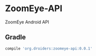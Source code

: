 # ZoomEye-API
ZoomEye Android API  

## Gradle

```gradle
compile 'org.droiders:zoomeye-api:0.0.1'
```
